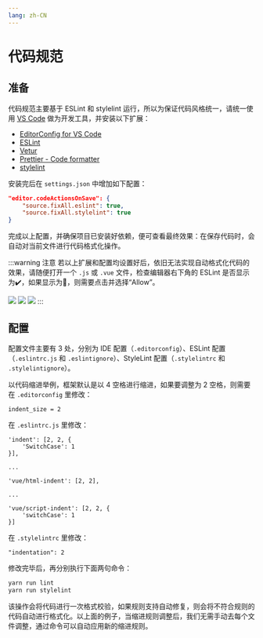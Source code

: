 ```yaml
---
lang: zh-CN
---
```


# 代码规范

## 准备

代码规范主要基于 ESLint 和 stylelint 运行，所以为保证代码风格统一，请统一使用 [VS Code](https://code.visualstudio.com/) 做为开发工具，并安装以下扩展：

- [EditorConfig for VS Code](https://marketplace.visualstudio.com/items?itemName=EditorConfig.EditorConfig)
- [ESLint](https://marketplace.visualstudio.com/items?itemName=dbaeumer.vscode-eslint)
- [Vetur](https://marketplace.visualstudio.com/items?itemName=octref.vetur)
- [Prettier - Code formatter](https://marketplace.visualstudio.com/items?itemName=esbenp.prettier-vscode)
- [stylelint](https://marketplace.visualstudio.com/items?itemName=stylelint.vscode-stylelint)

安装完后在 `settings.json` 中增加如下配置：

```json
"editor.codeActionsOnSave": {
	"source.fixAll.eslint": true,
	"source.fixAll.stylelint": true
}
```

完成以上配置，并确保项目已安装好依赖，便可查看最终效果：在保存代码时，会自动对当前文件进行代码格式化操作。

:::warning 注意
若以上扩展和配置均设置好后，依旧无法实现自动格式化代码的效果，请随便打开一个 `.js` 或 `.vue` 文件，检查编辑器右下角的 ESLint 是否显示为✔️，如果显示为🚫，则需要点击并选择“Allow”。

![](/fantastic-admin/eslint1.png)
![](/fantastic-admin/eslint2.png)
![](/fantastic-admin/eslint3.png)
:::


## 配置

配置文件主要有 3 处，分别为 IDE 配置（`.editorconfig`）、ESLint 配置（`.eslintrc.js` 和 `.eslintignore`）、StyleLint 配置（`.stylelintrc` 和 `.stylelintignore`）。

以代码缩进举例，框架默认是以 4 空格进行缩进，如果要调整为 2 空格，则需要在 `.editorconfig` 里修改：

```
indent_size = 2
```

在 `.eslintrc.js` 里修改：

```
'indent': [2, 2, {
    'SwitchCase': 1
}],

...

'vue/html-indent': [2, 2],

...

'vue/script-indent': [2, 2, {
    'switchCase': 1
}]
```

在 `.stylelintrc` 里修改：

```
"indentation": 2
```

修改完毕后，再分别执行下面两句命令：

```bash
yarn run lint
yarn run stylelint
```

该操作会将代码进行一次格式校验，如果规则支持自动修复，则会将不符合规则的代码自动进行格式化。以上面的例子，当缩进规则调整后，我们无需手动去每个文件调整，通过命令可以自动应用新的缩进规则。
